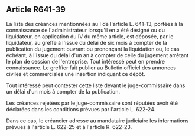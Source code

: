 Article R641-39
----
La liste des créances mentionnées au I de l'article L. 641-13, portées à la
connaissance de l'administrateur lorsqu'il en a été désigné ou du liquidateur,
en application du IV du même article, est déposée, par le liquidateur, au greffe
à l'issue du délai de six mois à compter de la publication du jugement ouvrant
ou prononçant la liquidation ou, le cas échéant, à l'issue du délai d'un an à
compter de celle du jugement arrêtant le plan de cession de l'entreprise. Tout
intéressé peut en prendre connaissance. Le greffier fait publier au Bulletin
officiel des annonces civiles et commerciales une insertion indiquant ce dépôt.

Tout intéressé peut contester cette liste devant le juge-commissaire dans un
délai d'un mois à compter de la publication.

Les créances rejetées par le juge-commissaire sont réputées avoir été déclarées
dans les conditions prévues par l'article L. 622-24.

Dans ce cas, le créancier adresse au mandataire judiciaire les informations
prévues à l'article L. 622-25 et à l'article R. 622-23.

